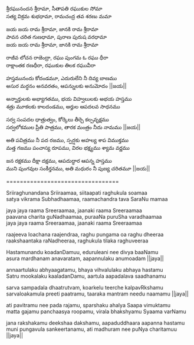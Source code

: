 శ్రీరఘునందన శ్రీరామా, సీతాపతి రఘుకుల సోమా  
సత్య విక్రమ శుభధామా, రామచంద్ర తవ శరణు మమా  

జయ జయ రామ శ్రీరామా, జానకి రామ శ్రీరామా  
పావన చరిత గుణధామా, పురాణ పురుష వరధామా  
జయ జయ రామ శ్రీరామా, జానకి రామ శ్రీరామా  

రాజీవ లోచన రాజెంద్రా, రఘు పుంగమ ఓ రఘు ధీరా  
రాక్షాంతక రణధీరా, రఘుకుల తిలక రఘువీరా  

హస్తమునందు కోదండమూ, ఎదురులేని నీ దివ్య బాణము  
అసుర మర్ధనం అనవరతం, ఆపన్నులకు అనుమోదం ||జయ||  

అన్నార్తులకు అభ్యాగతము, భయ విహ్వలులకు అభయ హస్తము  
శత్రు మూకలకు కాలదండము, ఆర్తుల ఆపదలవ సాధనము  

సర్వ సంపదల ధాత్రుత్వం, కోర్కెలు తీర్చె కల్పవృక్షము  
సర్వలోకముల ప్రీతి పాత్రము, తారక మంత్రం నీదు నామము ||జయ||  

అతి పవిత్రము నీ పద రజము, స్పర్షకు అహల్య శాప విముక్తము  
మత్త గజము పంచాస్య రూపము, విరల భక్ష్యము శ్యామ వర్ణము  

జన రక్షకము దీక్షా దక్షము, ఆపదుద్ధార ఆపన్న హస్తము  
ముని పుంగవుల సంకీర్తనము, అతి మధురం నీ పుణ్య చరితమూ ||జయ||  




 =================================
 
 Sriiraghunandana Sriiraamaa, siitaapati raghukula soamaa  
satya vikrama Subhadhaamaa, raamachandra tava SaraNu mamaa  

jaya jaya raama Sreeraamaa, jaanaki raama Sreeraamaa  
paavana charita guNadhaamaa, puraaNa puruSha varadhaamaa  
jaya jaya raama Sreeraamaa, jaanaki raama Sreeraamaa  

raajeeva loachana raajendraa, raghu pungama oa raghu dheeraa  
raakshaantaka raNadheeraa, raghukula tilaka raghuveeraa  

Hastamunandu koadanDamuu, eduruleani nee divya baaNamu  
asura mardhanam anavaratam, aapannulaku anumoadam ||jaya||  

annaartulaku abhyaagatamu, bhaya vihvalulaku abhaya hastamu  
Satru mookalaku kaaladanDamu, aartula aapadalava saadhanamu  

sarva sampadala dhaatrutvam, koarkelu teerche kalpavRkshamu  
sarvaloakamula preeti paatramu, taaraka mantram needu naamamu ||jaya||  

ati pavitramu nee pada rajamu, sparshaku ahalya Saapa vimuktamu  
matta gajamu panchaasya roopamu, virala bhakshyamu Syaama varNamu  

jana rakshakamu deekshaa dakshamu, aapaduddhaara aapanna hastamu  
muni pungavula sankeertanamu, ati madhuram nee puNya charitamuu ||jaya||  




 







